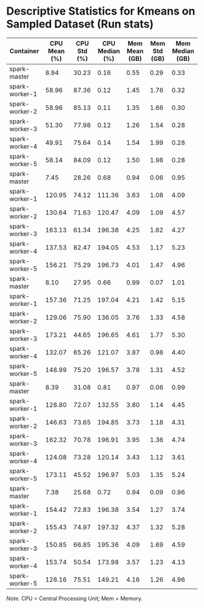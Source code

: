 # Descriptive Statistics for Kmeans on Sampled Dataset (Run stats)


| Container | CPU Mean (%) | CPU Std (%) | CPU Median (%) | Mem Mean (GB) | Mem Std (GB) | Mem Median (GB) |
| --------- | ------------ | ----------- | -------------- | ------------- | ------------ | --------------- |
| spark-master | 8.94 | 30.23 | 0.16 | 0.55 | 0.29 | 0.33 |
| spark-worker-1 | 58.96 | 87.36 | 0.12 | 1.45 | 1.76 | 0.32 |
| spark-worker-2 | 58.96 | 85.13 | 0.11 | 1.35 | 1.66 | 0.30 |
| spark-worker-3 | 51.30 | 77.98 | 0.12 | 1.26 | 1.54 | 0.28 |
| spark-worker-4 | 49.91 | 75.64 | 0.14 | 1.54 | 1.99 | 0.28 |
| spark-worker-5 | 58.14 | 84.09 | 0.12 | 1.50 | 1.98 | 0.28 |
| spark-master | 7.45 | 28.26 | 0.68 | 0.94 | 0.06 | 0.95 |
| spark-worker-1 | 120.95 | 74.12 | 111.36 | 3.63 | 1.08 | 4.09 |
| spark-worker-2 | 130.64 | 71.63 | 120.47 | 4.09 | 1.09 | 4.57 |
| spark-worker-3 | 163.13 | 61.34 | 196.38 | 4.25 | 1.62 | 4.27 |
| spark-worker-4 | 137.53 | 82.47 | 194.05 | 4.53 | 1.17 | 5.23 |
| spark-worker-5 | 156.21 | 75.29 | 196.73 | 4.01 | 1.47 | 4.96 |
| spark-master | 8.10 | 27.95 | 0.66 | 0.99 | 0.07 | 1.01 |
| spark-worker-1 | 157.36 | 71.25 | 197.04 | 4.21 | 1.42 | 5.15 |
| spark-worker-2 | 129.06 | 75.90 | 136.05 | 3.76 | 1.33 | 4.58 |
| spark-worker-3 | 173.21 | 44.65 | 196.65 | 4.61 | 1.77 | 5.30 |
| spark-worker-4 | 132.07 | 65.26 | 121.07 | 3.87 | 0.98 | 4.40 |
| spark-worker-5 | 148.99 | 75.20 | 196.57 | 3.78 | 1.31 | 4.52 |
| spark-master | 8.39 | 31.08 | 0.81 | 0.97 | 0.06 | 0.99 |
| spark-worker-1 | 128.80 | 72.07 | 132.55 | 3.80 | 1.14 | 4.45 |
| spark-worker-2 | 146.63 | 73.65 | 194.85 | 3.73 | 1.18 | 4.31 |
| spark-worker-3 | 162.32 | 70.78 | 196.91 | 3.95 | 1.36 | 4.74 |
| spark-worker-4 | 124.08 | 73.28 | 120.14 | 3.43 | 1.12 | 3.61 |
| spark-worker-5 | 173.11 | 45.52 | 196.97 | 5.03 | 1.35 | 5.24 |
| spark-master | 7.38 | 25.68 | 0.72 | 0.94 | 0.09 | 0.96 |
| spark-worker-1 | 154.42 | 72.83 | 196.38 | 3.54 | 1.27 | 3.74 |
| spark-worker-2 | 155.43 | 74.97 | 197.32 | 4.37 | 1.32 | 5.28 |
| spark-worker-3 | 150.85 | 66.85 | 195.36 | 4.09 | 1.69 | 4.59 |
| spark-worker-4 | 153.74 | 50.54 | 173.98 | 3.57 | 1.23 | 4.13 |
| spark-worker-5 | 128.16 | 75.51 | 149.21 | 4.16 | 1.26 | 4.96 |


*Note.* CPU = Central Processing Unit; Mem = Memory.